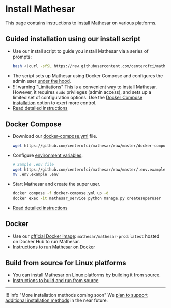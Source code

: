 # Install Mathesar

This page contains instructions to install Mathesar on various platforms.

## Guided installation using our install script
- Use our install script to guide you install Mathesar via a series of prompts:
    ```sh
    bash <(curl -sfSL https://raw.githubusercontent.com/centerofci/mathesar/0.1.1/install.sh)
    ```
- The script sets up Mathesar using Docker Compose and configures the admin user [under the hood](./guided-install/under-the-hood.md).
- !!! warning "Limitations"
    This is a convenient way to install Mathesar. However, it requires `sudo` privileges (admin access), and sets up a limited set of configuration options. Use the [Docker Compose installation](./docker-compose/index.md) option to exert more control.
- [Read detailed instructions](./guided-install/index.md)

## Docker Compose 
- Download our [docker-compose.yml](https://github.com/centerofci/mathesar/raw/master/docker-compose.yml) file.
    ```sh
    wget https://github.com/centerofci/mathesar/raw/master/docker-compose.yml
    ```
- Configure [environment variables](../configuration/env-variables.md).
    ```sh
    # Sample .env file
    wget https://github.com/centerofci/mathesar/raw/master/.env.example
    mv .env.example .env
    ```
- Start Mathesar and create the super user.
    ```sh
    docker compose -f docker-compose.yml up -d
    docker exec -it mathesar_service python manage.py createsuperuser
    ```
- [Read detailed instructions](./docker-compose/index.md)

## Docker
- Use our [official Docker image](https://dockerhub.com/mathesar): `mathesar/mathesar-prod:latest` hosted on Docker Hub to run Mathesar.
- [Instructions to run Mathesar on Docker](./docker/index.md)

## Build from source for Linux platforms
- You can install Mathesar on Linux platforms by building it from source.  
- [Instructions to build and run from source](./build-from-source/index.md)

---

!!! info "More installation methods coming soon"
    We [plan to support additional installation methods](https://github.com/centerofci/mathesar/issues/2509) in the near future.
